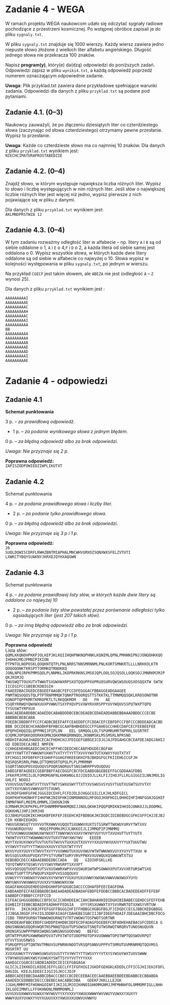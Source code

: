 # Zadanie 4 - WEGA

W ramach projektu WEGA naukowcom udało się odczytać sygnały radiowe pochodzące z przestrzeni kosmicznej. Po wstępnej obróbce zapisali je do pliku `sygnaly.txt`.

W pliku `sygnaly.txt` znajduje się 1000 wierszy. Każdy wiersz zawiera jedno niepuste słowo złożone z wielkich liter alfabetu angielskiego. Długość jednego słowa nie przekracza 100 znaków.

Napisz **program(y)**, który(e) da(dzą) odpowiedzi do poniższych zadań. Odpowiedzi zapisz w pliku `wyniki4.txt`, a każdą odpowiedź poprzedź numerem oznaczającym odpowiednie zadanie.

**Uwaga**: Plik przyklad.txt zawiera dane przykładowe spełniające warunki zadania. Odpowiedzi dla danych z pliku `przyklad.txt` są podane pod pytaniami.


## Zadanie 4.1. (0–3)

Naukowcy zauważyli, że po złączeniu dziesiątych liter co czterdziestego słowa (zaczynając od słowa czterdziestego) otrzymamy pewne przesłanie. Wypisz to przesłanie.

**Uwaga**: Każde co czterdzieste słowo ma co najmniej 10 znaków. Dla danych z pliku `przyklad.txt` wynikiem jest:\
`NIECHCIMATURAPROSTABEDZIE`


## Zadanie 4.2. (0–4)

Znajdź słowo, w którym występuje największa liczba różnych liter. Wypisz to słowo i liczbę występujących w nim różnych liter. Jeśli słów o największej liczbie różnych liter jest więcej niż jedno, wypisz pierwsze z nich pojawiające się w pliku z danymi.

Dla danych z pliku `przyklad.txt` wynikiem jest:\
`AKLMNOPRSTWZA 12`

## Zadanie 4.3. (0–4)


W tym zadaniu rozważmy odległość liter w alfabecie – np. litery `A` i `B` są od siebie oddalone o 1, `A` i `E` o 4,`F` i `D` o 2, a każda litera od siebie samej jest oddalona o 0. Wypisz wszystkie słowa, w których każde dwie litery oddalone są od siebie w alfabecie co najwyżej o 10. Słowa wypisz w kolejności występowania w pliku `sygnaly.txt`, po jednym w wierszu.

Na przykład `CGECF` jest takim słowem, ale `ABEZA` nie jest (odległość `A` – `Z` wynosi 25).

Dla danych z pliku `przyklad.txt` wynikiem jest :

`AAAAAAAAAI`\
`AAAAAAAAAE`\
`AAAAAAAAAC`\
`AAAAAAAAAH`\
`AAAAAAAAAC`\
`AAAAAAAAAI`\
`AAAAAAAAAA`\
`BB`\
`AAAAAAAAAA`\
`AAAAAAAAAA`\
`AAAAAAAAAB`\
`AAAAAAAAAE`\
`AAAAAAAAAD`\
`AAAAAAAAAI`\
`AAAAAAAAAE`

# Zadanie 4 - odpowiedzi

## Zadanie 4.1
**Schemat punktowania**

3 p. – *za prawidłową odpowiedź.*
- 1 p. – *za podanie wynikowego słowa z jednym błędem.*

0 p. – *za błędną odpowiedź albo za brak odpowiedzi.*

*Uwaga: Nie przyznaje się 2 p.*

**Poprawna odpowiedź:**\
``ZAPISZODPOWIEDZIWPLIKUTXT``

## Zadanie 4.2
Schemat punktowania

4 p. – *za podanie prawidłowego słowa i liczby liter.* 
- 2 p. – *za podanie tylko prawidłowego słowa.*

0 p. – *za błędną odpowiedź albo za brak odpowiedzi.*

*Uwaga: Nie przyznaje się 3 p i 1 p.*

**Poprawna odpowiedź:**\
`26`\
`SUOLDQWISCDRFLRWHZBNTMIAPHALMNCWHVGMXOZSQNXWXSFELZVTUTI LXWKCTYBQYSUAKNYJKRXDJQYHXAQGWN`

## Zadanie 4.3
Schemat punktowania

4 p. – *za podanie prawidłowej listy słów, w których każde dwie litery są oddalone co najwyżej 10*
- 2 p. – *za podanie listy słów powstałej przez porównanie odległości tylko sąsiadujących liter (jest 207 takich słów).*

0 p. – *za inną błędną odpowiedź albo za brak odpowiedzi.*

*Uwaga: Nie przyznaje się 3 p i 1 p.*

**Poprawna odpowiedź**\
Lista słów:\
`QQMLKKQNOHPKKPJOLHIPJKLKQIIHQHPNKNQPHNKLKQNIMLQPNLPMHNNIPNJJONQOHKKQO IHOHHJMOJPMNIPIKION PTPNTOLNOPOSKLQOQKNTQTPLPNLNRRSTNNSMRNNMLPNLKORTSMNKRTLLLLNRKKOLKTR QOQOQONKTKRSPTTORMKQTRNOKKQ JONLNPOJRPKPMMSQOLPLNNMKLJKOPRKRKNSJMSOJQPLOOLSOJQSOLLOQKSOJJMNRKMJMJP QKJRSMJQ TWUSWQTTOUXUTVTWWUTSXUWXWXRPSXOTQQUPPXUPRUOSURVQWSWSOUQSXOSQQXTW SWTW  
IICEGIFCCGBEBCKDBIGIH FAAEEDBACDGEDCEBGEEFAAGBCFEFCCDFEGGGACFBBAGGEADGAAGEE PNMTNQSOQOSTQLPTPTRNPMMQKTQNKPTROORQSTTSTKKTKLTTMNMQQSQKLKROSONOTNR OONOPTQPPKMRTKMROPKTLTLRKQQKMOM  
OO  
FH  
AE
VSQRYRRWQYQWXWXUUXPVWWUTSXYPXQVPSVXWYRXXRSPPYUVYWQUVSSPQTWXPTQPQ TYSUSWTYRPXUX DAACAEDDABDBBCADAEDDCABABDDDBCEBCDEAEBCEDAEADDABBEBBAAADBDDCCCECBE ABBBBCBEBCABA FDEEBCDBDBFFFCCFCADBCBEEFAFFCEAEDDFCFCDDACEFCEBFDFCCFBFCCCBDDEADCACBD BBB
DCCDEBCHCHADBHFBFHBCGCAAFBHBHDEGCCFFGAHEGCCHHECDAFCECFEEBEEFEE OPQPHIHQQIQLQPPMNIJPIPLON  
EEL
SRMQOLLOLTSPUMRUMRTNPRRLSUSRTRT OJQMKJOPQKKQOORKKOMNJQKKMNKQRNNQOLJKNNMSKLMSSMSRLNPRSNO HBDHIFAGHAJHADDCECACFHDHCHJJFDIGEFGBBGEICDJGJAJFDGAHGCBCEAFDEJADGJAHIJGD EDBIDECAJBEI
NMFEN  
CCHHGEHEHBGAEDCGHCECHFFHECDEDCHECABFHDGDECBGFAH XWYYYXWTTXTYWWUWYUXWVTVXTYYTYYTTXVVVYWXTUTXXWXYYUUTXTXT EFCHGGIJKFDBFKFCEGHHFFGGHGFHKEEGKHIFBJBKDGFGCFKIIEHGICGFJH RQSRQSRSRRLPNNLQTTQMOSRTQPQLPLPLPMRMNM SSQRTSNOUPOSVQUOQVSPOQRSNORUUTSNSSWRRPPVOUQOUU EABEGFBFAGDEECGEBFBBFFAECDGGFCBCFDCEABDGBGEBEEFFGCGDDAAGFDBG JFKKFMJFMIILOLFOMOMGNFNLKHKHNGLOJJIOIOJLLKLFIJIHOJFLLKLGIGGIILNNJMOLIGGHLFI NOOOJ VVXUVSUUTWSWTXYTYUVTTWTYSWXUSWYTTXTYXVSWUSVSYUSYTUUTXUSWTSUYVTXY UXTYXVYUWVSVWWVUUTSTXUWS JHJKDFGHHFGFHEJGGGIDCEHFLFCFDJDLDJHGGCGILCLKJHLKDFGICL OGHFKHFKHONHFFIHHFNKINIOFHKIONMONNOGLMFOGOJKNFHGILOHHOIHFIHNFGGHJGGHIF INMNFNHFLMOIMLOMNMLJIHOGNJHN OJMNHMJMJKPKPKLPPIHNMMMPNHKMQNIJJNOLQKHKIPQQPQMIKNIHHIOJONKOJJLOOOMKL OQKKHNJJHPJJKMJHO DJJBHGFGGDKIKCHKGKBFEKFEFJEGEHCHIFBDBGKJKCDGDCIDIBEBDGCGFKCGFFCHJJEJBJCIH KKBHIEGKDG YWUUSRXWSQTYVXVVUTRXWWVVUQQVTSXUWWVXUXTSTSSRWTTWXWUYURVYTWTXXV YVUUWURQUYUU  
MOQIPPOMHJMJJLNKKOIJLIJMMQPIPJMNMMQ TXTUVUWWUUUWUWUXWYWXXTTXWWYWUVXXXVYWYWYVUYYUYTXVUXUTTUYTYUTX YWXWTVVYXTYWUWWWUYUVTUXVTVWYXWVYWV  
EEEEB
WUYTXVXUXVWXVTUVTUUTUTWVVVTUXXUVTXUVYVYXXUUYWVUUUVYYYUXTUUUTWU VYXWVYTYUTYYTTWUUVXXUVYXTUXTWTYYVT WXVUYUXYUUVYXTWVVTXVYYVXXWWUTUXXUVXWUYWTWTWWUWXVUYXYUYVTTXUU W  
WVSSQSSXRUUPVQXVTPYSTYURWTSURYVRVPPWXVXUVWQUXQSWWUWTXTSU DEBDBDCDECCABAAEBBDEDBCCADA  
QQ  
GIDIHFGKLLKE  
TQYQTWRPXTQSWSYVSYSWVYRWSRPTSXVXPT VOSVQOSQQTUOOTXUTSVXUSWWRXWPXVVUSWURSWTWPSOWWXXPUTXVVXRTURSWTSXQ WXWUTSOPTTPSPWQUPVXQXPVXSSOQOUXV UVWUYYYYXWUWXYVVWXVXVYWYWYYVUXUYUXUVWWYXWXWUVWWVUWXWUXYUYU WWYUWXVVWVWWVUYUVXXVYUWWUWXVXW GGAGFAHGGDGEHDEGDHDGHHFDFGDGBCDACCCCDHAFDFEECEAGFDHA EABDAADFECFAEEBBADBCBAEAADADEADBADAFEBDFEFDDBCCBBBCACBADEDEADFFEFEBF EABBDFCFBBBFCCFEFCCD EIFEACGHGGGBDBGCCBFDCGCICHDHDEEACIAHCBAHAHHIDIDGHIBIBABECGEHDCGFEFFEHB EGHBIIFIEBBCBDAEDFEADHHFFEDGIA  
UYYSRSXUWWXTXYSVVRWRTQTXXWSYVRTUW  
BFFH  
IKCHJKBJFFEFGGFFBGGGIHFIFFHBBGCHGBGFBGJFJIDGDCCECGJBBCKEDGBBGG IJJBGAJBGDFJFHJIGJDDBFAIAGFCDAHEBEIGBCIIJBFIDEEFHDAIFJDEGAAIBHCDBCFDCGJIBD TRRPOURNVTRWWOWOURNQTVTRTVWOWVTOSPWOTSORTNR DEHDDEAHFBBCEBDFCGHDDFEHHDBCDDFECDFADAGFDGEBEFCBFADHEHAEBACGFCDDECA G
QNUSNNUWSOQQRVWQRTNSPNNQTQUUTUPSOWSUTSNQTUTWSRWQTNRQRVTUNOSNUQUVN ORONSRSUWPPPNRRSWQNSSWNSNUSUOOVWQ  
BEFEC QRTWTPPURPUXWWRWOPOVXTVPXTWTOTUOOPROTOPXVUOWWWTOPOTWPTQOSWOVRPQT UTVVTSVUSRWSS PSMUQPPSSPTQNTNVTMNUVSUPNRNVNOOTVRSQPSNNVUPPPVTSMRUTUVMRNRMQTQQVMSS MOSRTRT
UU XVXXUUWUYTYVVWWSUWSUSSUSTYTVYWVTYTTSWSVYYYVTXYSYWSUYWXTUXVSWWW VTWYWXUSUWVXWSYUVWUXYSWTTSYVYVVTYYYVXX AAHEGCCGGBCECGBDBIADEDCIEICEFGBGAGA GLICJLIIKKKDILKEDEJEFFLGECLFFIFGFHIGIJGKDFGEHGKLKDEDLCFFICGJHIJEHJFDFLDHGIDL KEEJLEDEECIJGIIGJKCCJDJF ABBDCAEEEBBCDAABBCDBACCCBECCBCDECEEBACEECAAEBBAEEBDEEBDABBCECBBABDA AAADEDCEDBBBCDECCCBEBECAACABBCDBA  
GDEKFJKKLLLEJGK JJGHLMMMFMIFHONHGOINFIJKIJGJMJOIKHNOIGHKMMGNMJJMFMHNHFOLOMMOMFIGLLNHH IKLGOIIMNFLLFFOKHNONLMNMMONMLJ UVVUXVUXWWXVXUWXXYWYWUVYYXYVXXVYXWUUXWWWYWVVWUYVUWXXYXUXYY WWWYUUXYUVWXYYUYXUUUVXXYXWUXXXUUWVUVWWYU`
